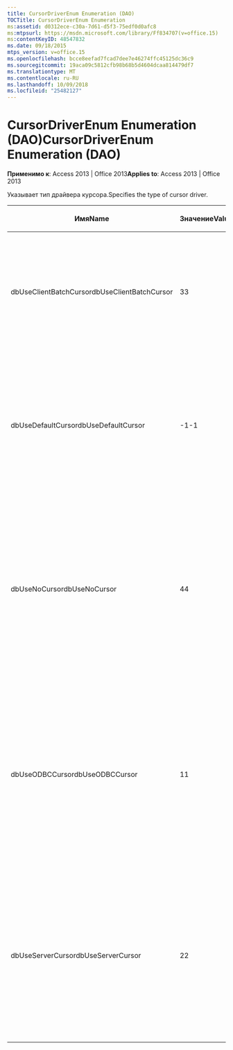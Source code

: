 ```yaml
---
title: CursorDriverEnum Enumeration (DAO)
TOCTitle: CursorDriverEnum Enumeration
ms:assetid: d0312ece-c30a-7d61-d5f3-75edf0d0afc8
ms:mtpsurl: https://msdn.microsoft.com/library/Ff834707(v=office.15)
ms:contentKeyID: 48547832
ms.date: 09/18/2015
mtps_version: v=office.15
ms.openlocfilehash: bcce8eefad7fcad7dee7e46274ffc45125dc36c9
ms.sourcegitcommit: 19aca09c5812cfb98b68b5d4604dcaa814479df7
ms.translationtype: MT
ms.contentlocale: ru-RU
ms.lasthandoff: 10/09/2018
ms.locfileid: "25482127"
---
```

# <a name="cursordriverenum-enumeration-dao"></a><span data-ttu-id="957df-102">CursorDriverEnum Enumeration (DAO)</span><span class="sxs-lookup"><span data-stu-id="957df-102">CursorDriverEnum Enumeration (DAO)</span></span>


<span data-ttu-id="957df-103">**Применимо к**: Access 2013 | Office 2013</span><span class="sxs-lookup"><span data-stu-id="957df-103">**Applies to**: Access 2013 | Office 2013</span></span>

<span data-ttu-id="957df-104">Указывает тип драйвера курсора.</span><span class="sxs-lookup"><span data-stu-id="957df-104">Specifies the type of cursor driver.</span></span>

<table>
<colgroup>
<col style="width: 33%" />
<col style="width: 33%" />
<col style="width: 33%" />
</colgroup>
<thead>
<tr class="header">
<th><p><span data-ttu-id="957df-105">Имя</span><span class="sxs-lookup"><span data-stu-id="957df-105">Name</span></span></p></th>
<th><p><span data-ttu-id="957df-106">Значение</span><span class="sxs-lookup"><span data-stu-id="957df-106">Value</span></span></p></th>
<th><p><span data-ttu-id="957df-107">Описание</span><span class="sxs-lookup"><span data-stu-id="957df-107">Description</span></span></p></th>
</tr>
</thead>
<tbody>
<tr class="odd">
<td><p><span data-ttu-id="957df-108">dbUseClientBatchCursor</span><span class="sxs-lookup"><span data-stu-id="957df-108">dbUseClientBatchCursor</span></span></p></td>
<td><p><span data-ttu-id="957df-109">3</span><span class="sxs-lookup"><span data-stu-id="957df-109">3</span></span></p></td>
<td><p><span data-ttu-id="957df-110">Всегда использует библиотеку FoxPro курсора.</span><span class="sxs-lookup"><span data-stu-id="957df-110">Always uses the FoxPro Cursor Library.</span></span> <span data-ttu-id="957df-111">Этот параметр является обязательным для выполнения пакета обновлений.</span><span class="sxs-lookup"><span data-stu-id="957df-111">This option is required for performing batch updates.</span></span></p></td>
</tr>
<tr class="even">
<td><p><span data-ttu-id="957df-112">dbUseDefaultCursor</span><span class="sxs-lookup"><span data-stu-id="957df-112">dbUseDefaultCursor</span></span></p></td>
<td><p><span data-ttu-id="957df-113">-1</span><span class="sxs-lookup"><span data-stu-id="957df-113">-1</span></span></p></td>
<td><p><span data-ttu-id="957df-114">(По умолчанию) Использует записей на стороне сервера, если поддерживается сервером в противном случае используется библиотека курсора ODBC.</span><span class="sxs-lookup"><span data-stu-id="957df-114">(Default) Uses server-side cursors if the server supports them; otherwise uses the ODBC Cursor Library.</span></span></p></td>
</tr>
<tr class="odd">
<td><p><span data-ttu-id="957df-115">dbUseNoCursor</span><span class="sxs-lookup"><span data-stu-id="957df-115">dbUseNoCursor</span></span></p></td>
<td><p><span data-ttu-id="957df-116">4</span><span class="sxs-lookup"><span data-stu-id="957df-116">4</span></span></p></td>
<td><p><span data-ttu-id="957df-117">Открывает все курсоры (то есть, объекты <strong>набора записей</strong> ) в качестве типа, последовательного доступа только для чтения, имеющее размер строк 1.</span><span class="sxs-lookup"><span data-stu-id="957df-117">Opens all cursors (that is, <strong>Recordset</strong> objects) as forward-only type, read-only, with a rowset size of 1.</span></span> <span data-ttu-id="957df-118">Также известной как &quot;cursorless запросов.&quot;</span><span class="sxs-lookup"><span data-stu-id="957df-118">Also known as &quot;cursorless queries.&quot;</span></span></p></td>
</tr>
<tr class="even">
<td><p><span data-ttu-id="957df-119">dbUseODBCCursor</span><span class="sxs-lookup"><span data-stu-id="957df-119">dbUseODBCCursor</span></span></p></td>
<td><p><span data-ttu-id="957df-120">1</span><span class="sxs-lookup"><span data-stu-id="957df-120">1</span></span></p></td>
<td><p><span data-ttu-id="957df-121">Всегда используется библиотека курсора ODBC.</span><span class="sxs-lookup"><span data-stu-id="957df-121">Always uses the ODBC Cursor Library.</span></span> <span data-ttu-id="957df-122">Этот параметр обеспечивает более высокую производительность на небольшой результирующий набор, но снижает быстро для больших наборов результатов.</span><span class="sxs-lookup"><span data-stu-id="957df-122">This option provides better performance for small result sets, but degrades quickly for larger result sets.</span></span></p></td>
</tr>
<tr class="odd">
<td><p><span data-ttu-id="957df-123">dbUseServerCursor</span><span class="sxs-lookup"><span data-stu-id="957df-123">dbUseServerCursor</span></span></p></td>
<td><p><span data-ttu-id="957df-124">2</span><span class="sxs-lookup"><span data-stu-id="957df-124">2</span></span></p></td>
<td><p><span data-ttu-id="957df-125">Всегда использует записей на стороне сервера.</span><span class="sxs-lookup"><span data-stu-id="957df-125">Always uses server-side cursors.</span></span> <span data-ttu-id="957df-126">Для самых больших операций этого параметра обеспечивает более высокую производительность, но может привести к более сетевого трафика.</span><span class="sxs-lookup"><span data-stu-id="957df-126">For most large operations this option provides better performance, but might cause more network traffic.</span></span></p></td>
</tr>
</tbody>
</table>

